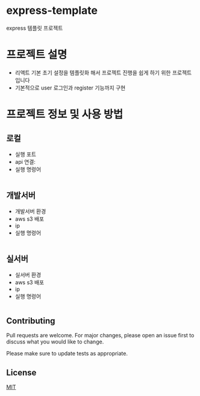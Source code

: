 # express-template

express 템플릿 프로젝트

# 프로젝트 설명

-   리액트 기본 초기 설정을 템플릿화 해서 프로젝트 진행을 쉽게 하기 위한 프로젝트 입니다
-   기본적으로 user 로그인과 register 기능까지 구현

# 프로젝트 정보 및 사용 방법

## 로컬

-   실행 포트
-   api 연결:
-   실행 명령어

```

```

## 개발서버

-   개발서버 환경
-   aws s3 배포
-   ip
-   실행 명령어

```

```

## 실서버

-   실서버 환경
-   aws s3 배포
-   ip
-   실행 명령어

```

```

## Contributing

Pull requests are welcome. For major changes, please open an issue first
to discuss what you would like to change.

Please make sure to update tests as appropriate.

## License

[MIT](https://choosealicense.com/licenses/mit/)
